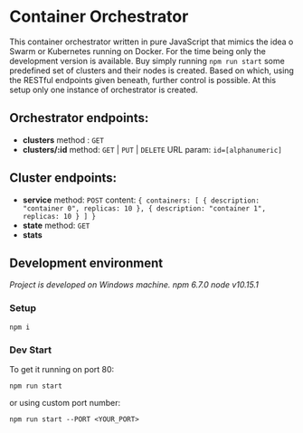 # Container Orchestrator

This container orchestrator written in pure JavaScript that mimics the idea o Swarm or Kubernetes running on Docker. For the time being only the development version is available. Buy simply running `npm run start` some predefined set of clusters and their nodes is created. Based on which, using the RESTful endpoints given beneath, further control is possible. At this setup only one instance of orchestrator is created.

## Orchestrator endpoints:
* **clusters**
    method : `GET`
* **clusters/:id**
    method: `GET` | `PUT` | `DELETE`
    URL param: `id=[alphanumeric]`

## Cluster endpoints:
* **service**
    method: `POST`
    content:
        `{
            containers: [
                {
                    description: "container 0",
                    replicas: 10
                },
                {
                    description: "container 1",
                    replicas: 10
                }
            ]
        }`
* **state**
    method: `GET`
* **stats**

## Development environment

*Project is developed on Windows machine.*
*npm 6.7.0*
*node v10.15.1*

### Setup

```
npm i
```

### Dev Start

To get it running on port 80:
```
npm run start
```
or using custom port number:
```
npm run start --PORT <YOUR_PORT>
```
